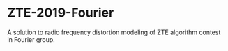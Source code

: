 # ZTE-2019-Fourier
A solution to radio frequency distortion modeling of ZTE algorithm contest in Fourier group.
